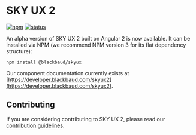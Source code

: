 # SKY UX 2

[![npm](https://img.shields.io/npm/v/@blackbaud/skyux.svg)](https://www.npmjs.com/package/@blackbaud/skyux)
[![status](https://travis-ci.org/blackbaud/skyux2.svg?branch=master)](https://travis-ci.org/blackbaud/skyux2)

An alpha version of SKY UX 2 built on Angular 2 is now available.  It can be installed via NPM (we recommend NPM version 3 for its flat dependency structure):

`npm install @blackbaud/skyux`

Our component documentation currently exists at [https://developer.blackbaud.com/skyux2](https://developer.blackbaud.com/skyux2).

## Contributing

If you are considering contributing to SKY UX 2, please read our [contribution guidelines](https://github.com/blackbaud/skyux2/blob/master/CONTRIBUTING.md).
